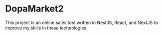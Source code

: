 # DopaMarket2
This project is an online sales tool written in NestJS, React, and NextJS to improve my skills in these technologies.
